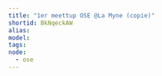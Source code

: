 ```yaml
---
title: "1er meettup OSE @La Myne (copie)"
shortid: BkNqeckAW
alias:
model:
tags:
node: 
  - ose
---
```

